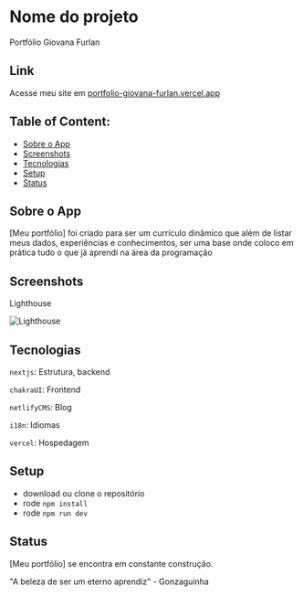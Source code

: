 # Nome do projeto
Portfólio Giovana Furlan

## Link
Acesse meu site em [portfolio-giovana-furlan.vercel.app](https://portfolio-giovana-furlan.vercel.app/)

## Table of Content:

- [Sobre o App](#sobre-o-app)
- [Screenshots](#screenshots)
- [Tecnologias](#tecnologias)
- [Setup](#setup)
- [Status](#status)

## Sobre o App
[Meu portfólio] foi criado para ser um currículo dinâmico que além de listar meus dados, experiências e conhecimentos, ser uma base onde coloco em prática tudo o que já aprendi na área da programação

## Screenshots

Lighthouse

![Lighthouse](https://live.staticflickr.com/65535/52561878369_c097d9f10d_c.jpg)

## Tecnologias
`nextjs`: Estrutura, backend

`chakraUI`: Frontend

`netlifyCMS`: Blog

`i18n`: Idiomas

`vercel`: Hospedagem

## Setup
- download ou clone o repositório
- rode `npm install`
- rode `npm run dev`

## Status
[Meu portfólio] se encontra em constante construção.

"A beleza de ser um eterno aprendiz" - Gonzaguinha
